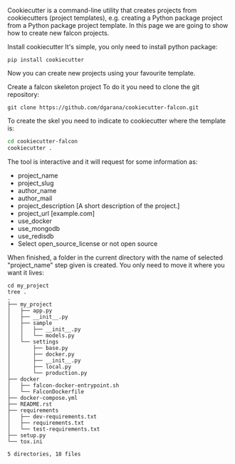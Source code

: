 Cookiecutter is a command-line utility that creates projects from cookiecutters (project templates), e.g. creating a Python package project from a Python package project template.
In this page we are going to show how to create new falcon projects.

Install cookiecutter
It's simple, you only need to install python package:
```
pip install cookiecutter
```
Now you can create new projects using your favourite template.

Create a falcon skeleton project
To do it you need to clone the git repository:
```
git clone https://github.com/dgarana/cookiecutter-falcon.git
```

To create the skel you need to indicate to cookiecutter where the template is:
```bash
cd cookiecutter-falcon
cookiecutter .
```

The tool is interactive and it will request for some information as:
* project_name 
* project_slug
* author_name
* author_mail
* project_description [A short description of the project.]
* project_url [example.com]
* use_docker 
* use_mongodb
* use_redisdb 
* Select open_source_license or not open source

When finished, a folder in the current directory with the name of selected "project_name" step given is created. You only need to move it where you want it lives:

```
cd my_project
tree .
.
├── my_project
│   ├── app.py
│   ├── __init__.py
│   ├── sample
│   │   ├── __init__.py
│   │   └── models.py
│   └── settings
│       ├── base.py
│       ├── docker.py
│       ├── __init__.py
│       ├── local.py
│       └── production.py
├── docker
│   ├── falcon-docker-entrypoint.sh
│   └── FalconDockerfile
├── docker-compose.yml
├── README.rst
├── requirements
│   ├── dev-requirements.txt
│   ├── requirements.txt
│   └── test-requirements.txt
├── setup.py
└── tox.ini
 
5 directories, 18 files
```
 
  
